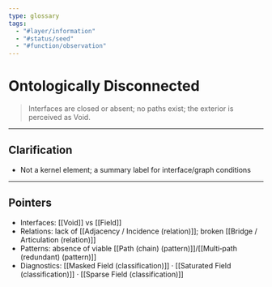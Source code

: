 ```yaml
---
type: glossary
tags:
  - "#layer/information"
  - "#status/seed"
  - "#function/observation"
---
```


# Ontologically Disconnected

> Interfaces are closed or absent; no paths exist; the exterior is perceived as Void.

---

## Clarification

- Not a kernel element; a summary label for interface/graph conditions

---

## Pointers

- Interfaces: [[Void]] vs [[Field]]
- Relations: lack of [[Adjacency / Incidence (relation)]]; broken [[Bridge / Articulation (relation)]]
- Patterns: absence of viable [[Path (chain) (pattern)]]/[[Multi‑path (redundant) (pattern)]]
- Diagnostics: [[Masked Field (classification)]] · [[Saturated Field (classification)]] · [[Sparse Field (classification)]]


